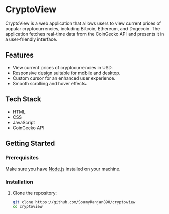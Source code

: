 # CryptoView

CryptoView is a web application that allows users to view current prices of popular cryptocurrencies, including Bitcoin, Ethereum, and Dogecoin. The application fetches real-time data from the CoinGecko API and presents it in a user-friendly interface.

## Features

- View current prices of cryptocurrencies in USD.
- Responsive design suitable for mobile and desktop.
- Custom cursor for an enhanced user experience.
- Smooth scrolling and hover effects.

## Tech Stack

- HTML
- CSS
- JavaScript
- CoinGecko API

## Getting Started

### Prerequisites

Make sure you have [Node.js](https://nodejs.org/) installed on your machine.

### Installation

1. Clone the repository:
   ```bash
   git clone https://github.com/SoumyRanjan890/cryptoview
   cd cryptoview
